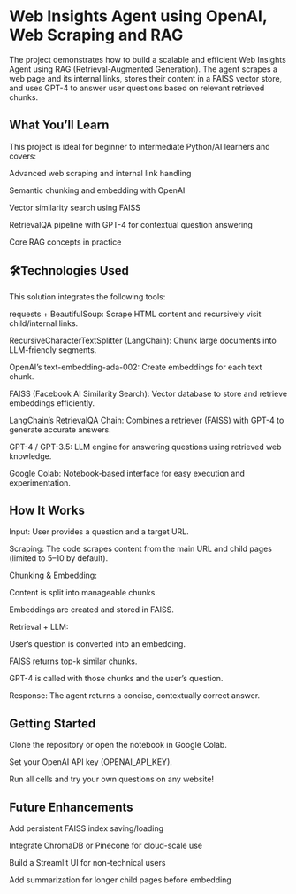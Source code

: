# Web Insights Agent using OpenAI, Web Scraping and RAG 

The project demonstrates how to build a scalable and efficient Web Insights Agent using RAG (Retrieval-Augmented Generation). The agent scrapes a web page and its internal links, stores their content in a FAISS vector store, and uses GPT-4 to answer user questions based on relevant retrieved chunks.

## What You’ll Learn
This project is ideal for beginner to intermediate Python/AI learners and covers:

Advanced web scraping and internal link handling

Semantic chunking and embedding with OpenAI

Vector similarity search using FAISS

RetrievalQA pipeline with GPT-4 for contextual question answering

Core RAG concepts in practice

## 🛠Technologies Used
This solution integrates the following tools:

requests + BeautifulSoup: Scrape HTML content and recursively visit child/internal links.

RecursiveCharacterTextSplitter (LangChain): Chunk large documents into LLM-friendly segments.

OpenAI’s text-embedding-ada-002: Create embeddings for each text chunk.

FAISS (Facebook AI Similarity Search): Vector database to store and retrieve embeddings efficiently.

LangChain’s RetrievalQA Chain: Combines a retriever (FAISS) with GPT-4 to generate accurate answers.

GPT-4 / GPT-3.5: LLM engine for answering questions using retrieved web knowledge.

Google Colab: Notebook-based interface for easy execution and experimentation.

## How It Works
Input: User provides a question and a target URL.

Scraping: The code scrapes content from the main URL and child pages (limited to 5–10 by default).

Chunking & Embedding:

  Content is split into manageable chunks.

  Embeddings are created and stored in FAISS.

Retrieval + LLM:

  User’s question is converted into an embedding.

  FAISS returns top-k similar chunks.

GPT-4 is called with those chunks and the user’s question.

Response: The agent returns a concise, contextually correct answer.


## Getting Started
Clone the repository or open the notebook in Google Colab.

Set your OpenAI API key (OPENAI_API_KEY).

Run all cells and try your own questions on any website!



## Future Enhancements
Add persistent FAISS index saving/loading

Integrate ChromaDB or Pinecone for cloud-scale use

Build a Streamlit UI for non-technical users

Add summarization for longer child pages before embedding
